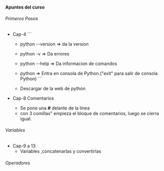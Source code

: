 #### Apuntes del curso

###### Primeros Pasos
* Cap-4
    ´´´
    * python --version => da la version
    * python -v => Da errores


    * python --help => Da informacion de comandos
    * python => Entra en consola de Python.("exit" para salir de consola Python)
    ´´´

    * Descargar de la web de python

* Cap-8 Comentarios
    * Se pone una **#** delante de la linea 
    * con 3 comillas" empieza el bloque de comentarios, luego se cierra igual.

###### Variables
* Cap-9 a 13
    * Variables ,concatenarlas y convertirlas

###### Operadores